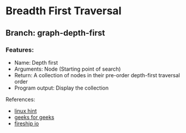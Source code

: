 # Breadth First Traversal

## Branch: graph-depth-first

### Features:

- Name: Depth first
- Arguments: Node (Starting point of search)
- Return: A collection of nodes in their pre-order depth-first traversal order
- Program output: Display the collection

References:

- [linux hint](https://linuxhint.com/breadth-first-search-traversal-javascript/)
- [geeks for geeks](https://www.geeksforgeeks.org/breadth-first-search-or-bfs-for-a-graph/)
- [fireship io](https://fireship.io/courses/javascript/interview-graphs/)

